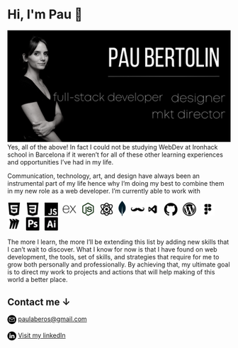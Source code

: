 # Hi, I'm Pau 🖤

<img src="/images/pau-bertolin.png" alt="banner that says Pau Bertolin - full stack developer, actress, marketing director, designer and pau's photo.">
Yes, all of the above! In fact I could not be studying WebDev at Ironhack school in Barcelona if it weren’t for all of these other learning experiences and opportunities I’ve had in my life.

Communication, technology, art, and design have always been an instrumental part of my life hence why I’m doing my best to combine them in my new role as a web developer. I’m currently able to work with 

<a href="#"><img width="30px" src="/images/tools/html-5.png" alt="html5 logo"></a>
&nbsp;
<a href="#"><img width="30px" src="/images/tools/css-3.png" alt="css3 logo"></a>
&nbsp;
<a href="#"><img width="30px" src="/images/tools/js.png" alt="javaScript logo"></a>
&nbsp;
<a href="#"><img width="30px" src="/images/tools/express.png" alt="express js logo"></a>
&nbsp;
<a href="#"><img width="30px" src="/images/tools/node.png" alt="node js logo"></a>
&nbsp;
<a href="#"><img width="30px" src="/images/tools/atom.png" alt="react logo"></a>
&nbsp;
<a href="#"><img width="16px" src="/images/tools/mongoDB.png" alt="mongoDB logo"></a>
&nbsp;
<a href="#"><img width="30px" src="/images/tools/hbs.png" alt="handlebars logo"></a>
<a href="#"><img width="30px" src="/images/tools/visualcode.png" alt="visual studio code logo"></a>
&nbsp;
<a href="#"><img width="30px" src="/images/tools/github.png" alt="github logo"></a>
&nbsp;
<a href="#"><img width="30px" src="/images/tools/wordpress-logo.png" alt="wordpress logo"></a>
&nbsp;
<a href="#"><img width="30px" src="/images/tools/figma.png" alt="figma logo"></a>
&nbsp;
<a href="#"><img width="30px" src="/images/tools/miro.png" alt="miro dashboard logo"></a>
&nbsp;
<a href="#"><img width="30px" src="/images/tools/photoshop.png" alt="adobe photoshop logo"></a>
&nbsp;
<a href="#"><img width="30px" src="/images/tools/ilustrador-adobe.png" alt="adobe illustrator logo"></a>

The more I learn, the more I’ll be extending this list by adding new skills that I can’t wait to discover. What I know for now is that I have found on web development, the tools, set of skills, and strategies that require for me to grow both personally and professionally. 
By achieving that, my ultimate goal is to direct my work to projects and actions that will help making of this world a better place.
## Contact me ↓

<img width="20px" align="center" src="/images/contact-email.png" alt="email icon"> paulaberos@gmail.com
<br>
<br>
<img width="20px" align="center" src="/images/linkedin.png" alt="linkedin logo"> [ Visit my linkedIn](https://pages.github.com/)
